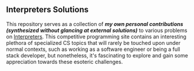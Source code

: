 ## Interpreters Solutions
This repository serves as a collection of **_my own personal contributions (synthesized without glancing at external solutions)_** to various problems on [Interpreters](https://www.codewars.com/).
This competitive programming site contains an interesting plethora of specialized CS topics that will rarely be touched upon under normal
contexts, such as working as a software engineer or being a full stack developer, but nonetheless, it's fascinating to explore and
gain some appreciation towards these esoteric challenges.


